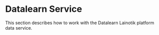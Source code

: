 # Datalearn Service

This section describes how to work with the Datalearn Lainotik platform data service.